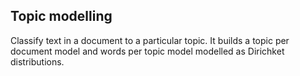 Topic modelling
---------------

Classify text in a document to a particular topic. It builds a topic per document model and 
words per topic model modelled as Dirichket distributions.




